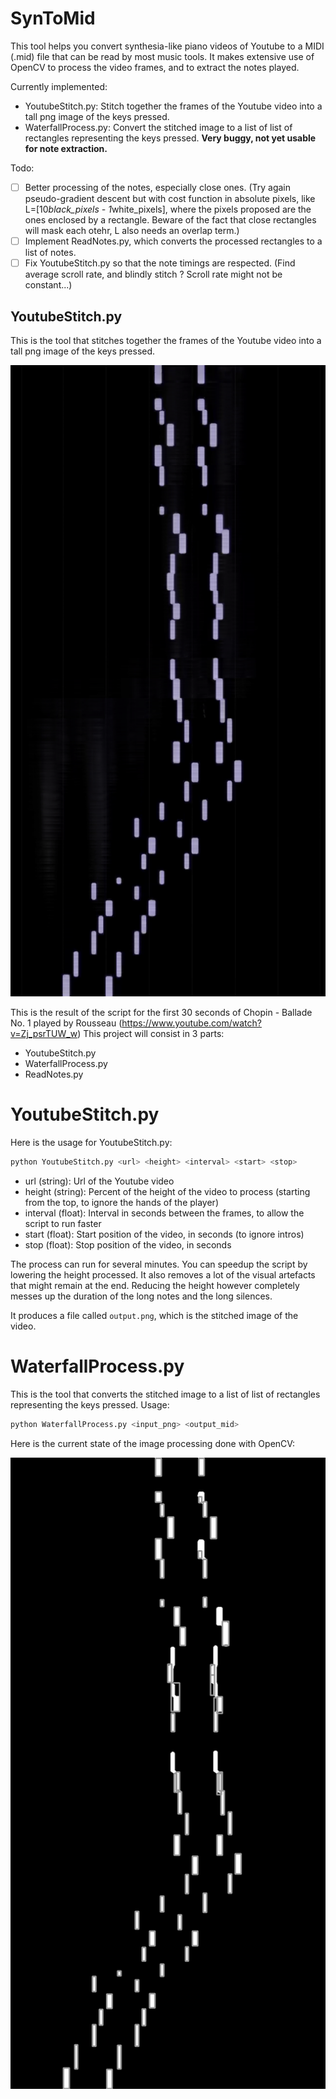 # SynToMid
This tool helps you convert synthesia-like piano videos of Youtube to a MIDI (.mid) file that can be read by most music tools. It makes extensive use of OpenCV to process the video frames, and to extract the notes played.

Currently implemented:
- YoutubeStitch.py: Stitch together the frames of the Youtube video into a tall png image of the keys pressed.
- WaterfallProcess.py: Convert the stitched image to a list of list of rectangles representing the keys pressed. **Very buggy, not yet usable for note extraction.**

Todo:
- [ ] Better processing of the notes, especially close ones. (Try again pseudo-gradient descent but with cost function in absolute pixels, like L=[10*black_pixels - 1*white_pixels], where the pixels proposed are the ones enclosed by a rectangle. Beware of the fact that close rectangles will mask each otehr, L also needs an overlap term.)
- [ ] Implement ReadNotes.py, which converts the processed rectangles to a list of notes.
- [ ] Fix YoutubeStitch.py so that the note timings are respected. (Find average scroll rate, and blindly stitch ? Scroll rate might not be constant...)

## YoutubeStitch.py
This is the tool that stitches together the frames of the Youtube video into a tall png image of the keys pressed.

![Example output of YoutubeStitch.py](/output_stitch.png)

This is the result of the script for the first 30 seconds of Chopin - Ballade No. 1 played by Rousseau (https://www.youtube.com/watch?v=Zj_psrTUW_w)
This project will consist in 3 parts:
- YoutubeStitch.py
- WaterfallProcess.py
- ReadNotes.py

# YoutubeStitch.py
Here is the usage for YoutubeStitch.py:
```bash
python YoutubeStitch.py <url> <height> <interval> <start> <stop>
```

- url (string): Url of the Youtube video
- height (string): Percent of the height of the video to process (starting from the top, to ignore the hands of the player)
- interval (float): Interval in seconds between the frames, to allow the script to run faster
- start (float): Start position of the video, in seconds (to ignore intros)
- stop (float): Stop position of the video, in seconds

The process can run for several minutes.
You can speedup the script by lowering the height processed. It also removes a lot of the visual artefacts that might remain at the end.
Reducing the height however completely messes up the duration of the long notes and the long silences.

It produces a file called `output.png`, which is the stitched image of the video.

# WaterfallProcess.py
This is the tool that converts the stitched image to a list of list of rectangles representing the keys pressed.
Usage:
```bash
python WaterfallProcess.py <input_png> <output_mid>
```
Here is the current state of the image processing done with OpenCV:

![Example output of WaterfallProcess.py](/output_process.png)